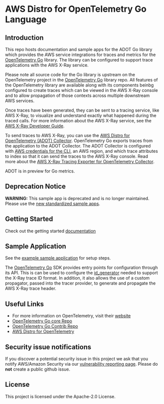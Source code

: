 # AWS Distro for OpenTelemetry Go Language

## Introduction

This repo hosts documentation and sample apps for the ADOT Go library which provides the AWS service integrations for traces and metrics for the [OpenTelemetry Go](https://github.com/open-telemetry/opentelemetry-go) library. The library can be configured to support trace applications with the AWS X-Ray service.

Please note all source code for the Go library is upstream on the OpenTelemetry project in the [OpenTelemetry Go](https://github.com/open-telemetry/opentelemetry-go) library repo. All features of the OpenTelemetry library are available along with its components beinbg configured to create traces which can be viewed in the AWS X-Ray console and to allow propagation of those contexts across multiple downstream AWS services.

Once traces have been generated, they can be sent to a tracing service, like AWS X-Ray, to visualize and understand exactly what happened during the traced calls. For more information about the AWS X-Ray service, see the [AWS X-Ray Developer Guide](https://docs.aws.amazon.com/xray/latest/devguide/aws-xray.html). 

To send traces to AWS X-Ray, you can use the [AWS Distro for OpenTelemetry (ADOT) Collector](https://github.com/aws-observability/aws-otel-collector). OpenTelemetry Go exports traces from the application to the ADOT Collector. The ADOT Collector is configured with [AWS credentials for the CLI](https://docs.aws.amazon.com/cli/latest/userguide/cli-configure-files.html), an AWS region, and which trace attributes to index so that it can send the traces to the AWS X-Ray console. Read more about the [AWS X-Ray Tracing Exporter for OpenTelemetry Collector](https://github.com/open-telemetry/opentelemetry-collector-contrib/tree/main/exporter/awsxrayexporter).

ADOT is in preview for Go metrics.

## Deprecation Notice

**WARNING:** This sample app is deprecated and is no longer maintained.  Please use the [new standardized sample apps](https://github.com/aws-observability/aws-otel-community/tree/master/sample-apps).

## Getting Started 

Check out the getting started [documentation](https://aws-otel.github.io/docs/getting-started/go-sdk)

## Sample Application

See the [example sample application](https://github.com/aws-observability/aws-otel-go/blob/main/sampleapp/main.go) for setup steps.

The [OpenTelemetry Go](https://github.com/open-telemetry/opentelemetry-go) SDK provides entry points for configuration through its API. This is can be used to configure the [id_generator](https://github.com/open-telemetry/opentelemetry-go/blob/970755bd087801619575b7473806356818e24e15/sdk/trace/id_generator.go) needed to support the X-Ray trace ID format. In addition, it also allows the use of a custom propagator, passed into the tracer provider, to generate and propagate the AWS X-Ray trace header. 

## Useful Links

* For more information on OpenTelemetry, visit their [website](https://opentelemetry.io/)
* [OpenTelemetry Go core Repo](https://github.com/open-telemetry/opentelemetry-go)
* [OpenTelemetry Go Contrib Repo](https://github.com/open-telemetry/opentelemetry-go-contrib)
* [AWS Distro for OpenTelemetry](https://aws-otel.github.io/)

## Security issue notifications
If you discover a potential security issue in this project we ask that you notify AWS/Amazon Security via our [vulnerability reporting page](http://aws.amazon.com/security/vulnerability-reporting/). Please do **not** create a public github issue.

## License

This project is licensed under the Apache-2.0 License.
